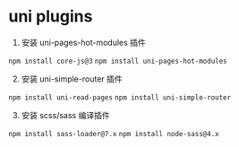# uni plugins

1. 安装 uni-pages-hot-modules 插件

`npm install core-js@3`
`npm install uni-pages-hot-modules`

2. 安装 uni-simple-router 插件

`npm install uni-read-pages`
`npm install uni-simple-router`

3. 安装 scss/sass 编译插件

`npm install sass-loader@7.x`
`npm install node-sass@4.x`